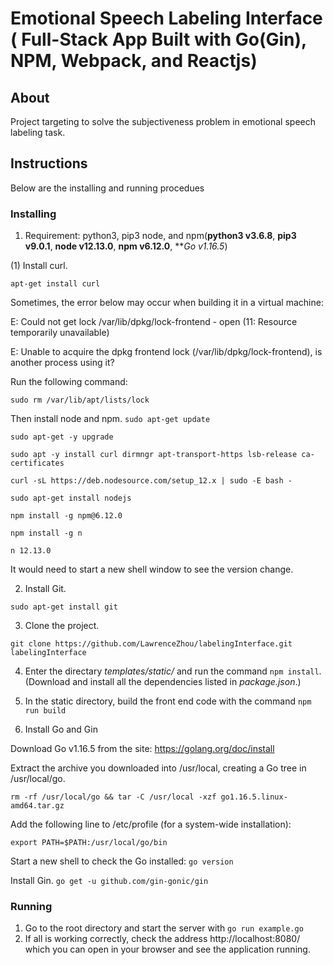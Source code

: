 
# Emotional Speech Labeling Interface ( Full-Stack App Built with Go(Gin), NPM, Webpack, and Reactjs)

## About
Project targeting to solve the subjectiveness problem in emotional speech labeling task.


## Instructions
Below are the installing and running procedues

### Installing
1. Requirement: python3, pip3 node, and npm(**python3 v3.6.8**, **pip3 v9.0.1**, **node v12.13.0**, **npm v6.12.0**, ***Go v1.16.5*)
  
(1) Install curl.
  
`apt-get install curl`
      
Sometimes, the error below may occur when building it in a virtual machine:
      
E: Could not get lock /var/lib/dpkg/lock-frontend - open (11: Resource temporarily unavailable)
      
E: Unable to acquire the dpkg frontend lock (/var/lib/dpkg/lock-frontend), is another process using it?
  
Run the following command: 

`sudo rm /var/lib/apt/lists/lock`

Then install node and npm.
`sudo apt-get update`

`sudo apt-get -y upgrade`

`sudo apt -y install curl dirmngr apt-transport-https lsb-release ca-certificates`
 
`curl -sL https://deb.nodesource.com/setup_12.x | sudo -E bash -`

`sudo apt-get install nodejs`

`npm install -g npm@6.12.0`

`npm install -g n`

`n 12.13.0`

It would need to start a new shell window to see the version change.

2. Install Git.

`sudo apt-get install git`

3. Clone the project.

`git clone https://github.com/LawrenceZhou/labelingInterface.git labelingInterface`

4. Enter the directary *templates/static/* and run the command `npm install`. (Download and install all the dependencies listed in *package.json*.)

5. In the static directory, build the front end code with the command `npm run build`

6. Install Go and Gin

Download Go v1.16.5 from the site: https://golang.org/doc/install

Extract the archive you downloaded into /usr/local, creating a Go tree in /usr/local/go.

`rm -rf /usr/local/go && tar -C /usr/local -xzf go1.16.5.linux-amd64.tar.gz`

Add the following line to /etc/profile (for a system-wide installation): 

`export PATH=$PATH:/usr/local/go/bin`

Start a new shell to check the Go installed:
`go version`

Install Gin.
`go get -u github.com/gin-gonic/gin`

### Running
1. Go to the root directory and start the server with `go run example.go`
2. If all is working correctly, check the address http://localhost:8080/ which you can open in your  browser and see the application running.
